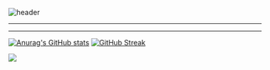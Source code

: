 ![header](https://capsule-render.vercel.app/api?type=Waving&color=timeGradient&height=200&section=header&text=I%20AM%202Zerozero&fontSize=48)

-----

-----


  [![Anurag's GitHub stats](https://github-readme-stats.vercel.app/api?username=2Zerozero)](https://github.com/anuraghazra/github-readme-stats) [![GitHub Streak](https://streak-stats.demolab.com?user=2Zerozero&theme=transparent)](https://git.io/streak-stats)


<img src="https://capsule-render.vercel.app/api?type=Waving&color=timeGradient&height=150&section=footer" />
